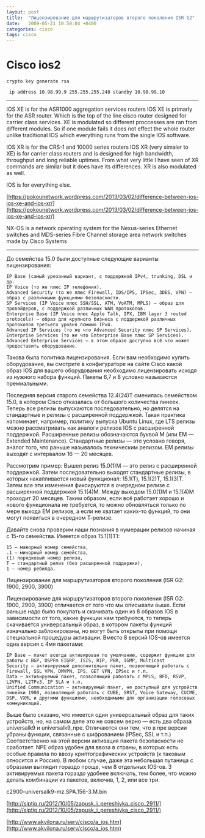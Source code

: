 ```yaml
---
layout: post
title:  "Лицензирование для маршрутизаторов второго поколения ISR G2"
date:   2009-05-21 10:50:04 +0400
categories: cisco
tags: cisco
---
```


# Сisco ios2
```
crypto key generate rsa

 ip address 10.98.99.9 255.255.255.248 standby 10.98.99.10 
```

---

IOS XE is for the ASR1000 aggregation services routers
IOS XE is primarly for the ASR router. Which is the top of the line cisco router designed for carrier class services. XE is modulated so different proccesses are ran from different modules. So if one module fails it does not effect the whole router unlike traditional IOS which everything runs from the single IOS software.

IOS XR is for the CRS-1 and 10000 series routers
IOS XR (very simaler to XE) is for carrier class routers and is designed for high bandwidth, throughput and long reliable uptimes. From what very little I have seen of XR commands are similar but it does have its differences. XR is also modulated as well.

IOS is for everything else.

[https://pokounetwork.wordpress.com/2013/03/02/difference-between-ios-ios-xe-and-ios-xr/](https://pokounetwork.wordpress.com/2013/03/02/difference-between-ios-ios-xe-and-ios-xr/)

NX-OS is a network operating system for the Nexus-series Ethernet switches and MDS-series Fibre Channel storage area network switches made by Cisco Systems

---

До семейства 15.0 были доступные следующие варианты лицензирования:

    IP Base (самый урезанный вариант, с поддержкой IPv4, trunking, DSL и др.
    IP Voice (то же плюс IP телефония).
    Advanced Security (то же плюс Firewall, IDS/IPS, IPSec, 3DES, VPN) — образ с различными функциями безопасности.
    SP Services (IP Voice плюс SSH/SSL, ATM, VoATM, MPLS) — образ для провайдеров, с поддержкой различных WAN протоколов.
    Enterprise Base (IP Voice плюс Apple Talk, IPX, IBM layer 3 routed protocols) — образ для крупного бизнеса с поддержкой различных протоколов третьего уровня помимо IPv4.
    Advanced IP Services (то же что Advanced Security плюс SP Services).
    Enterprise Services (то же что Enterprise Base плюс SP Services).
    Advanced Enterprise Services — в этом образе доступно всё что может предоставить оборудование.


Такова была политика лицензирования. Если вам необходимо купить оборудование, вы смотрите в конфигураторе на сайте Cisco какой образ IOS для вашего оборудования необходимо лицензировать исходя из нужного набора функций. Пакеты 6,7 и 8 условно называются премиальными.

Последняя версия старого семейства 12.4(24)Т сменилась семейством 15.0, в котором Cisco отказалась от большого количества линеек. Теперь все релизы выпускаются последовательно, но делятся на стандартные и релизы с расширенной поддержкой. Такая практика напоминает, например, политику выпуска Ubuntu Linux, где LTS релизы можно рассматривать как аналоги релизов IOS с расширенной поддержкой. Расширенные релизы обозначаются буквой M (или EM — Extended Maintenance). Стандартные релизы — это условно говоря, аналог того, что раньше называлось техническим релизом. EM релизы выходят с интервалом 16 — 20 месяцев.

Рассмотрим пример: Вышел релиз 15.0(1)М — это релиз с расширенной поддержкой. Затем последовательно выходят стандартные релизы, в которых накапливается новый функционал: 15.1(T), 15.1(2)T, 15.1(3)T. Затем все эти изменения фиксируются в очередном релизе с расширенной поддержкой 15.1(4)M. Между выходом 15.0(1)М и 15.1(4)M проходит 20 месяцев. Таким образом, если всё работает хорошо и нового функционала не требуется, то можно обновляться только по мере выхода EM релизов, а если не хватает каких-то функций, то они могут появиться в очередном Т-релизе.

Давайте снова проверим наши познания в нумерации релизов начиная с 15-го семейства. Имеется образ 15.1(1)Т1:

    15 — мажорный номер семейства,
    .1 — минорный номер семейства,
    (1) порядковый номер релиза,
    Т — стандартный релиз (без расширенной поддержки),
    1 — номер ребилда.




Лицензирование для маршрутизаторов второго поколения (ISR G2: 1900, 2900, 3900) 

Лицензирование для маршрутизаторов второго поколения (ISR G2: 1900, 2900, 3900) отличается от того что мы описывали выше. Если раньше надо было покупать и скачивать один из 8 образов IOS в зависимости от того, какие функции нам требуются, то теперь скачивается универсальный образ, в котором пакеты функций изначально заблокированы, но могут быть открыты при помощи специальной процедуры активации. Вместо 8 версий IOS-ов имеется одна версия с 4мя пакетами:

    IP Base — пакет всегда активирован по умолчанию, содержит функции для работы с BGP, OSPFm EIGRP, ISIS, RIP, PBR, IGMP, Multicast
    Security — активируемый дополнительно пакет, позволяющий работать с Firewall, SSL VPN, DMVPN, IPS, GET VPN, IPSec и т.п.
    Data — активируемый пакет, позволяющий работать с MPLS, BFD, RSVP, L2VPN, L2TPv3, IP SLA и т.п.
    Unified Communication — активируемый пакет, не доступный для устройств линейки 1900, позволяющий работать с CUBE, SRST, Voice Gateway, CUCME, DSP, VXML и другими функциями, необходимыми для организации голосовых коммуникаций.

Выше было сказано, что имеется один универсальный образ для таких устройств, но, на самом деле это не совсем верно — есть два образа universalk9 и universalk9_npe. Отличаются они тем, что в npe версии убраны функции, связанные с шифрованием (IPSec, SSL и т.п.) Соответственно на этой версии активация пакета безопасности не сработает. NPE образ удобен для ввоза в страны, в которых есть особые правила по ввозу криптографических устройств (к таковым относится и Россия). В любом случае, даже эта небольшая путаница с образами выглядит гораздо проще, чем 8 отдельных IOS-ов. 3 активируемых пакета гораздо удобнее включать, тем более, что можно делать комбинации из пакетов, включив, 1, 2, или все три.

c2900-universalk9-mz.SPA.156-3.M.bin


[http://siptip.ru/2012/10/05/zapusk_i_pereshivka_cisco_2911/](http://siptip.ru/2012/10/05/zapusk_i_pereshivka_cisco_2911/)

[http://www.akvilona.ru/serv/cisco/a_ios.htm](http://www.akvilona.ru/serv/cisco/a_ios.htm)


